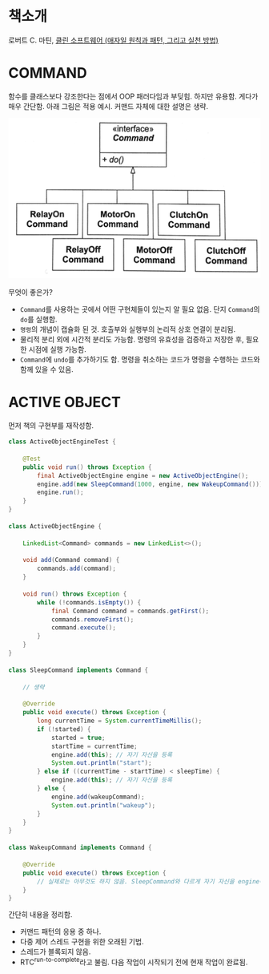 # 책소개

로버트 C. 마틴, [클린 소프트웨어 (애자일 원칙과 패턴, 그리고 실천 방법)](http://jpub.tistory.com/682)

# COMMAND

함수를 클래스보다 강조한다는 점에서 OOP 패러다임과 부딪힘. 하지만 유용함. 게다가 매우 간단함. 아래 그림은 적용 예시. 커맨드 자체에 대한 설명은 생략.

![command](command.png)

무엇이 좋은가?

- `Command`를 사용하는 곳에서 어떤 구현체들이 있는지 알 필요 없음. 단지 `Command`의 `do`를 실행함.
- `명령`의 개념이 캡슐화 된 것. 호출부와 실행부의 논리적 상호 연결이 분리됨.
- 물리적 분리 외에 시간적 분리도 가능함. 명령의 유효성을 검증하고 저장한 후, 필요한 시점에 실행 가능함.
- `Command`에 `undo`를 추가하기도 함. 명령을 취소하는 코드가 명령을 수행하는 코드와 함께 있을 수 있음.

# ACTIVE OBJECT

먼저 책의 구현부를 재작성함.

```java
class ActiveObjectEngineTest {

    @Test
    public void run() throws Exception {
        final ActiveObjectEngine engine = new ActiveObjectEngine();
        engine.add(new SleepCommand(1000, engine, new WakeupCommand()));
        engine.run();
    }
}

class ActiveObjectEngine {

    LinkedList<Command> commands = new LinkedList<>();

    void add(Command command) {
        commands.add(command);
    }

    void run() throws Exception {
        while (!commands.isEmpty()) {
            final Command command = commands.getFirst();
            commands.removeFirst();
            command.execute();
        }
    }
}

class SleepCommand implements Command {

    // 생략

    @Override
    public void execute() throws Exception {
        long currentTime = System.currentTimeMillis();
        if (!started) {
            started = true;
            startTime = currentTime;
            engine.add(this); // 자기 자신을 등록
            System.out.println("start");
        } else if ((currentTime - startTime) < sleepTime) {
            engine.add(this); // 자기 자신을 등록
        } else {
            engine.add(wakeupCommand);
            System.out.println("wakeup");
        }
    }
}

class WakeupCommand implements Command {

    @Override
    public void execute() throws Exception {
        // 실제로는 아무것도 하지 않음. SleepCommand와 다르게 자기 자신을 engine에 등록하지 않을 뿐.
    }
}
```

간단히 내용을 정리함.

- 커맨드 패턴의 응용 중 하나.
- 다중 제어 스레드 구현을 위한 오래된 기법.
- 스레드가 블록되지 않음.
- RTC<sup>run-to-complete</sup>라고 불림. 다음 작업이 시작되기 전에 현재 작업이 완료됨.